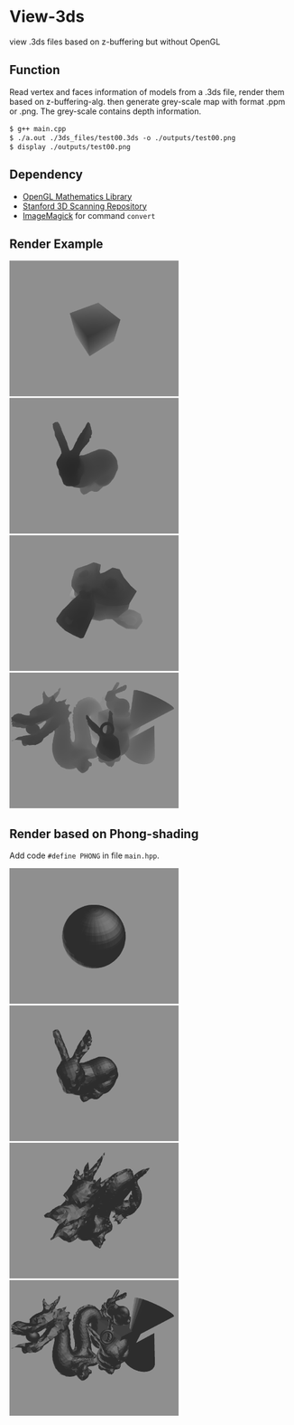 # View-3ds
view .3ds files based on z-buffering but without OpenGL

## Function
Read vertex and faces information of models from a .3ds file, render them based on z-buffering-alg. then generate grey-scale map with format .ppm or .png. The grey-scale contains depth information.

```
$ g++ main.cpp
$ ./a.out ./3ds_files/test00.3ds -o ./outputs/test00.png
$ display ./outputs/test00.png
```

## Dependency
 - [OpenGL Mathematics Library](https://glm.g-truc.net/0.9.8/index.html)
 - [Stanford 3D Scanning Repository](http://graphics.stanford.edu/data/3Dscanrep/)
 - [ImageMagick](http://www.imagemagick.org/script/index.php) for command `convert`


## Render Example

<img src="./outputs/test0.png" width="300"/> <img src="./outputs/test3.png" width="300"/>
<img src="./outputs/test4.png" width="300"/> <img src="./outputs/test6.png" width="300"/>


## Render based on Phong-shading

Add code `#define PHONG` in file `main.hpp`.

<img src="./outputs/test00_ph.png" width="300"/> <img src="./outputs/test3_ph.png" width="300"/>
<img src="./outputs/test5_ph.png" width="300"/> <img src="./outputs/test6_ph.png" width="300"/>